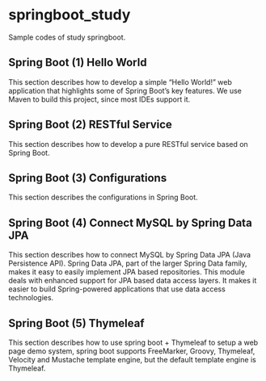 # springboot_study
Sample codes of study springboot.
## Spring Boot (1) Hello World
This section describes how to develop a simple “Hello World!” web application that highlights some of Spring Boot’s key features. We use Maven to build this project, since most IDEs support it.
## Spring Boot (2) RESTful Service
This section describes how to develop a pure RESTful service based on Spring Boot.
## Spring Boot (3) Configurations
This section describes the configurations in Spring Boot.
## Spring Boot (4) Connect MySQL by Spring Data JPA
This section describes how to connect MySQL by Spring Data JPA (Java Persistence API). Spring Data JPA, part of the larger Spring Data family, makes it easy to easily implement JPA based repositories. This module deals with enhanced support for JPA based data access layers. It makes it easier to build Spring-powered applications that use data access technologies.
## Spring Boot (5) Thymeleaf
This section describes how to use spring boot + Thymeleaf to setup a web page demo system, spring boot supports FreeMarker, Groovy, Thymeleaf, Velocity and Mustache template engine, but the default template engine is Thymeleaf. 
